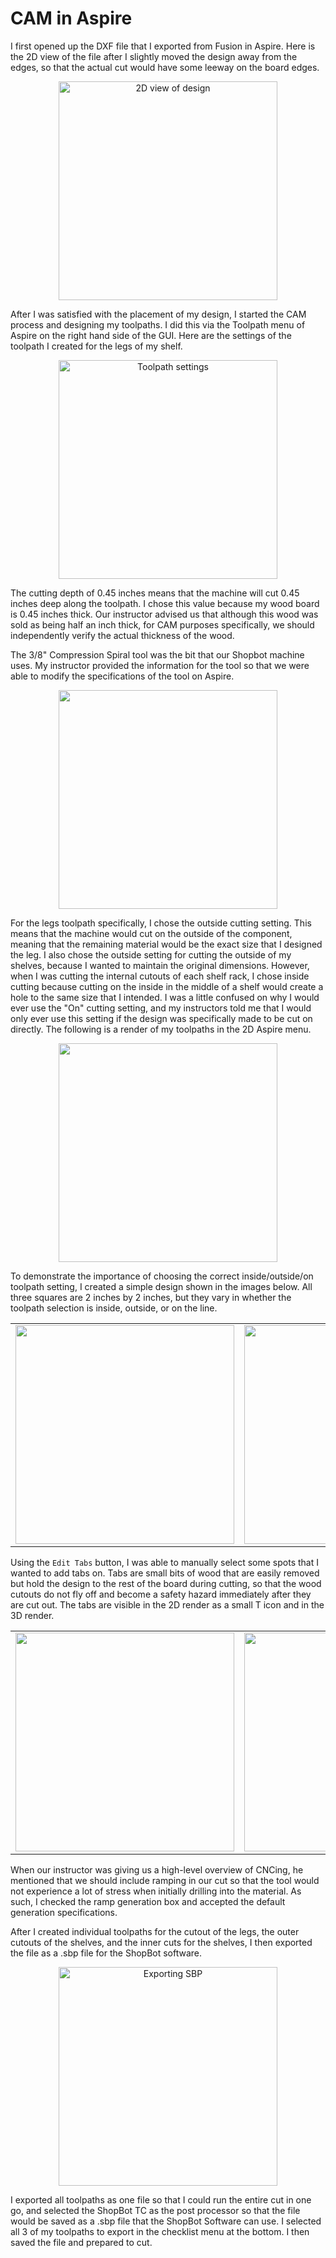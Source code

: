 # CAM in Aspire

I first opened up the DXF file that I exported from Fusion in Aspire. Here is the 2D view of the file after I slightly moved the design away from the edges, so that the actual cut would have some leeway on the board edges.

<center>
<img src="../../../pics/week7/twoDimensionalView.jpg" alt="2D view of design" width="350"/>
</center>

After I was satisfied with the placement of my design, I started the CAM process and designing my toolpaths. I did this via the Toolpath menu of Aspire on the right hand side of the GUI. Here are the settings of the toolpath I created for the legs of my shelf.

<center>
<img src="../../../pics/week7/toolpathSettings.jpg" alt="Toolpath settings" width="350"/>
</center>

The cutting depth of 0.45 inches means that the machine will cut 0.45 inches deep along the toolpath. I chose this value because my wood board is 0.45 inches thick. Our instructor advised us that although this wood was sold as being half an inch thick, for CAM purposes specifically, we should independently verify the actual thickness of the wood.

The 3/8" Compression Spiral tool was the bit that our Shopbot machine uses. My instructor provided the information for the tool so that we were able to modify the specifications of the tool on Aspire.

<center>
<img src="../../../pics/week7/bit.jpg" width="350"/>
</center>

For the legs toolpath specifically, I chose the outside cutting setting. This means that the machine would cut on the outside of the component, meaning that the remaining material would be the exact size that I designed the leg. I also chose the outside setting for cutting the outside of my shelves, because I wanted to maintain the original dimensions. However, when I was cutting the internal cutouts of each shelf rack, I chose inside cutting because cutting on the inside in the middle of a shelf would create a hole to the same size that I intended. I was a little confused on why I would ever use the "On" cutting setting, and my instructors told me that I would only ever use this setting if the design was specifically made to be cut on directly. The following is a render of my toolpaths in the 2D Aspire menu.

<center>
<img src="../../../pics/week7/toolpaths.jpg" width="350"/>
</center>

To demonstrate the importance of choosing the correct inside/outside/on toolpath setting, I created a simple design shown in the images below. All three squares are 2 inches by 2 inches, but they vary in whether the toolpath selection is inside, outside, or on the line.

<center>
<table>
    <tr>
        <td><img src="../../../pics/week7/toolpathsTest.jpg" width="350"/></td>
        <td><img src="../../../pics/week7/toolpathTestPreview.jpg" width="350"/></td>
    </tr>
</table> 
</center>

Using the ```Edit Tabs``` button, I was able to manually select some spots that I wanted to add tabs on. Tabs are small bits of wood that are easily removed but hold the design to the rest of the board during cutting, so that the wood cutouts do not fly off and become a safety hazard immediately after they are cut out. The tabs are visible in the 2D render as a small T icon and in the 3D render.

<center>
<table>
    <tr>
        <td><img src="../../../pics/week7/tabs2D.jpg" width="350"/></td>
        <td><img src="../../../pics/week7/tabs3D.jpg" width="350"/></td>
    </tr>
</table> 
</center>

When our instructor was giving us a high-level overview of CNCing, he mentioned that we should include ramping in our cut so that the tool would not experience a lot of stress when initially drilling into the material. As such, I checked the ramp generation box and accepted the default generation specifications.

After I created individual toolpaths for the cutout of the legs, the outer cutouts of the shelves, and the inner cuts for the shelves, I then exported the file as a .sbp file for the ShopBot software. 

<center>
<img src="../../../pics/week7/exportSBP.jpg" alt="Exporting SBP" width="350"/>
</center>

I exported all toolpaths as one file so that I could run the entire cut in one go, and selected the ShopBot TC as the post processor so that the file would be saved as a .sbp file that the ShopBot Software can use. I selected all 3 of my toolpaths to export in the checklist menu at the bottom. I then saved the file and prepared to cut.
